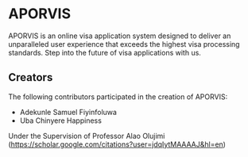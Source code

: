 # APORVIS

APORVIS is an online visa application system designed to deliver an unparalleled user experience that exceeds the highest visa processing standards. Step into the future of visa applications with us.

## Creators

The following contributors participated in the creation of APORVIS:

- Adekunle Samuel Fiyinfoluwa
- Uba Chinyere Happiness

Under the Supervision of Professor Alao Olujimi (https://scholar.google.com/citations?user=jdqIytMAAAAJ&hl=en)
